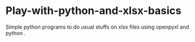 # Play-with-python-and-xlsx-basics
Simple python programs to do usual stuffs on xlsx files using openpyxl and python .
